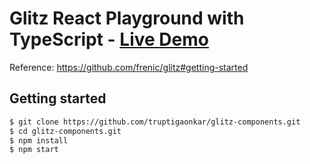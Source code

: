 # Glitz React Playground with TypeScript  - [Live Demo]( https://truptigaonkar.github.io/glitz-components/)
Reference: https://github.com/frenic/glitz#getting-started

## Getting started

```bash
$ git clone https://github.com/truptigaonkar/glitz-components.git
$ cd glitz-components.git
$ npm install
$ npm start
```
